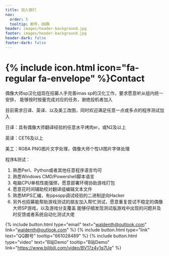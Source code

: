 ```yaml
---
title: 加入我们
nav:
  order: 5
  tooltip: 邮件，QQ群
header: images/header-background.jpg
footer: images/header-background.jpg
header-dark: false
footer-dark: false
---
```


# {% include icon.html icon="fa-regular fa-envelope" %}Contact

偶像大师sp汉化组现在招募人手完善imas sp的汉化工作，要求愿意听从组内统一安排，
能够按时按量完成对应的任务，谢绝投机者加入

目前需求日译、英译、以及美工改图，同时欢迎满足任意一点或多点的程序测试加入

日译：具有偶像大师翻译经验的任意水平烤肉er，或N2及以上

英译：CET6及以上

美工：RGBA PNG图片文字处理，偶像大师个性UI图片字体处理

程序&测试：
1. 熟悉Perl、Python或者其他任意程序语言均可
2. 熟悉Windows CMD/Powershell脚本语言
3. 电脑CPU单核性能强悍，愿意部署环境协助游戏打包
4. 愿意花时间辅助校对翻译组编辑文本文件
5. 熟悉MIPS汇编，有ppsspp调试经验的二进制逆向Hacker
6. 另外也招募能帮助游戏测试的朋友加入帮忙测试，愿意重复尝试不稳定的偶像大师SP游戏，以及游戏分支覆盖 
   能够仔细发现测试版游戏中出现的问题并及时反馈或者系统自动化测试大佬



{%
  include button.html
  type="email"
  text="waldenth@outlook.com"
  link="waldenth@outlook.com"
%}
{%
  include button.html
  type="link"
  text="QQ群号"
  tooltip="661028489"
%}
{%
  include button.html
  type="video"
  text="B站Demo"
  tooltip="B站Demo"
  link="https://www.bilibili.com/video/BV17z4y1q7Ue"
%}